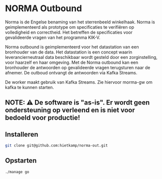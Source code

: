 # NORMA Outbound

Norma is de Engelse benaming van het sterrenbeeld winkelhaak. Norma is geimplementeerd als prototype om specificaties te verifiëren op volledigheid en correctheid. Het betreffen de specificaties voor gevalideerde vragen van het programma KIK-V. 

Norma outbound is geimplementeerd voor het datastation van een bronhouder van de data. Het datastation is een concept waarin leverancierneutraal data beschikbaar wordt gesteld door een zorginstelling, voor haarzelf en haar omgeving. Met de Norma outbound kan een bronhouder de antwoorden op gevalideerde vragen terugsturen naar de afnemer. De outboud ontvangt de antwoorden via Kafka Streams.

De worker maakt gebruik van Kafka Streams. Zie hiervoor morma-gw om kafka te kunnen starten.

**NOTE:**
:warning: De software is "as-is".
Er wordt geen ondersteuning op verleend en is niet voor bedoeld voor productie!
---

## Installeren

```bash
git clone git@github.com:hietkamp/norma-out.git
```

## Opstarten

```bash
./manage go
```
